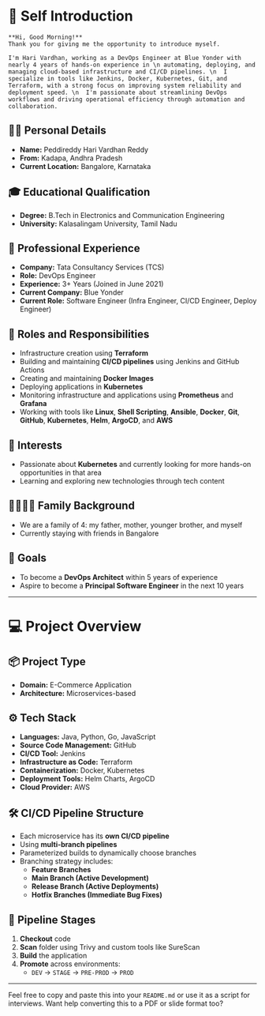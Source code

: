 # 👋 Self Introduction

```
**Hi, Good Morning!**  
Thank you for giving me the opportunity to introduce myself.

I'm Hari Vardhan, working as a DevOps Engineer at Blue Yonder with nearly 4 years of hands-on experience in \n automating, deploying, and managing cloud-based infrastructure and CI/CD pipelines. \n  I specialize in tools like Jenkins, Docker, Kubernetes, Git, and Terraform, with a strong focus on improving system reliability and deployment speed. \n  I'm passionate about streamlining DevOps workflows and driving operational efficiency through automation and collaboration.
```

## 🙋‍♂️ Personal Details
- **Name:** Peddireddy Hari Vardhan Reddy  
- **From:** Kadapa, Andhra Pradesh  
- **Current Location:** Bangalore, Karnataka  

## 🎓 Educational Qualification
- **Degree:** B.Tech in Electronics and Communication Engineering  
- **University:** Kalasalingam University, Tamil Nadu  

## 💼 Professional Experience
- **Company:** Tata Consultancy Services (TCS)  
- **Role:** DevOps Engineer  
- **Experience:** 3+ Years (Joined in June 2021)  
- **Current Company:** Blue Yonder  
- **Current Role:** Software Engineer (Infra Engineer, CI/CD Engineer, Deploy Engineer)  

## 🔧 Roles and Responsibilities
- Infrastructure creation using **Terraform**
- Building and maintaining **CI/CD pipelines** using Jenkins and GitHub Actions
- Creating and maintaining **Docker Images**
- Deploying applications in **Kubernetes**
- Monitoring infrastructure and applications using **Prometheus** and **Grafana**
- Working with tools like **Linux**, **Shell Scripting**, **Ansible**, **Docker**, **Git**, **GitHub**, **Kubernetes**, **Helm**, **ArgoCD**, and **AWS**

## 🌟 Interests
- Passionate about **Kubernetes** and currently looking for more hands-on opportunities in that area
- Learning and exploring new technologies through tech content

## 👨‍👩‍👦‍👦 Family Background
- We are a family of 4: my father, mother, younger brother, and myself  
- Currently staying with friends in Bangalore

## 🎯 Goals
- To become a **DevOps Architect** within 5 years of experience  
- Aspire to become a **Principal Software Engineer** in the next 10 years

---

# 💻 Project Overview

## 📦 Project Type
- **Domain:** E-Commerce Application  
- **Architecture:** Microservices-based  

## ⚙️ Tech Stack
- **Languages:** Java, Python, Go, JavaScript  
- **Source Code Management:** GitHub  
- **CI/CD Tool:** Jenkins  
- **Infrastructure as Code:** Terraform  
- **Containerization:** Docker, Kubernetes  
- **Deployment Tools:** Helm Charts, ArgoCD  
- **Cloud Provider:** AWS  

## 🛠 CI/CD Pipeline Structure
- Each microservice has its **own CI/CD pipeline**
- Using **multi-branch pipelines**
- Parameterized builds to dynamically choose branches
- Branching strategy includes:
  - **Feature Branches**
  - **Main Branch (Active Development)**
  - **Release Branch (Active Deployments)**
  - **Hotfix Branches (Immediate Bug Fixes)**

## 🧪 Pipeline Stages
1. **Checkout** code
2. **Scan** folder using Trivy and custom tools like SureScan
3. **Build** the application
4. **Promote** across environments:
   - `DEV` → `STAGE` → `PRE-PROD` → `PROD`

---

Feel free to copy and paste this into your `README.md` or use it as a script for interviews. Want help converting this to a PDF or slide format too?

